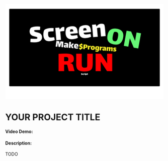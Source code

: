 ![alt text](https://github.com/wootkennziz/cs50-final-project/blob/main/logo.png?raw=true)

# YOUR PROJECT TITLE

#### Video Demo: <URL HERE>

#### Description:

TODO

